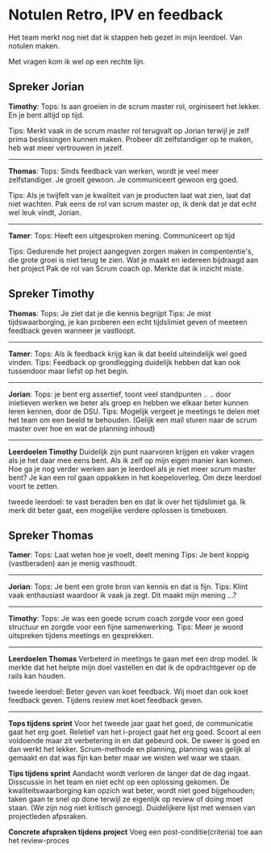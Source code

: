 <h1>Notulen Retro, IPV en feedback</h1>

Het team merkt nog niet dat ik stappen heb gezet in mijn leerdoel. Van notulen maken.

Met vragen kom ik wel op een rechte lijn.

<h2>Spreker Jorian</h2>

**Timothy**:
Tops: Is aan groeien in de scrum master rol, orginiseert het lekker. En je bent altijd op tijd.

Tips: Merkt vaak in de scrum master rol terugvalt op Jorian terwijl je zelf prima beslissingen kunnen maken. Probeer dit zelfstandiger op te maken, heb wat meer vertrouwen in jezelf.

---
**Thomas**:
Tops: Sinds feedback van werken, wordt je veel meer zelfstandiger. Je groeit gewoon.
Je communiceert gewoon erg goed.

Tips: Als je twijfelt van je kwaliteit van je producten laat wat zien, laat dat niet wachten. 
Pak eens de rol van scrum master op, ik denk dat je dat echt wel leuk vindt, Jorian.

---
**Tamer**:
Tops: Heeft een uitgesproken mening.
Communiceert op tijd

Tips: Gedurende het project aangegven zorgen maken in compententie's, die grote groei is niet terug te zien. Wat je maakt en iedereen bijdraagd aan het project
Pak de rol van Scrum coach op. Merkte dat ik inzicht miste. 

<h2>Spreker Timothy</h2>

**Thomas**:
Tops: Je ziet dat je die kennis begrijpt
Tips: Je mist tijdswaarborging, je kan proberen een echt tijdslimiet geven of meeteen feedback geven wanneer je vastloopt.

---
**Tamer**:
Tops: Als ik feedback krijg kan ik dat beeld uiteindelijk wel goed vinden.
Tips: Feedback op grondlegging duidelijk hebben dat kan ook tussendoor maar liefst op het begin.

---
**Jorian**:
Tops: je bent erg assertief, toont veel standpunten .. .. door inietieven werken we beter als groep en hebben we elkaar beter kunnen leren kennen, door de DSU.
Tips: Mogelijk vergeet je meetings te delen met het team om een beeld te behouden. (Gelijk een mail sturen naar de scrum master over hoe en wat de planning inhoud)

---
**Leerdoelen Timothy**
Duidelijk zijn punt naarvoren krijgen en vaker vragen als je het daar mee eens bent. Als ik zelf op mijn eigen manier kan komen.
Hoe ga je nog verder werken aan je leerdoel als je niet meer scrum master bent? Je kan een rol gaan oppakken in het koepeloverleg. Om deze leerdoel voort te zetten.

tweede leerdoel: te vast beraden ben en dat ik over het tijdslimiet ga.
Ik merk dit beter gaat, een mogelijke verdere oplossen is timeboxen.

<h2>Spreker Thomas</h2>

**Tamer**:
Tops: Laat weten hoe je voelt, deelt mening
Tips: Je bent koppig (vastberaden) aan je menig vasthoudt.

---
**Jorian**:
Tops: Je bent een grote bron van kennis en dat is fijn.
Tips: Klint vaak enthausiast waardoor ik vaak ja zegt. Dit maakt mijn mening ...?

---
**Timothy**:
Tops: Je was een goede scrum coach zorgde voor een goed structuur en zorgde voor een fijne samenwerking.
Tips: Meer je woord uitspreken tijdens meetings en gesprekken.

---
**Leerdoelen Thomas**
Verbeterd in meetings te gaan met een drop model. Ik merkte dat het helpte mijn doel vastellen en dat ik de opdrachtgever op de rails kan houden.

tweede leerdoel:
Beter geven van koet feedback. Wij moet dan ook koet feedback geven. Tijdens review met koet feedback geven.

---
**Tops tijdens sprint**
Voor het tweede jaar gaat het goed, de communicatie gaat het erg goet. Reletief van het i-project gaat het erg goed. Scoort al een voldoende maar zit verbetering in en dat gebeurd ook. De sweer is goed en dan werkt het lekker. Scrum-methode en planning, planning was gelijk al gemaakt en dat was fijn kan beter maar we wisten wel waar we staan.

**Tips tijdens sprint**
Aandacht wordt verloren de langer dat de dag ingaat. Disscussie in het team en niet echt op een oplossing gekomen. De kwaliteitswaarborging kan opzich wat beter, wordt niet goed bijgehouden; taken gaan te snel op done terwijl ze eigenlijk op review of doing moet staan. (We zijn nog niet kritisch genoeg). Duidelijkere lijst met wensen van projectleden afpsraken.

**Concrete afspraken tijdens project**
Voeg een post-conditie(criteria) toe aan het review-proces